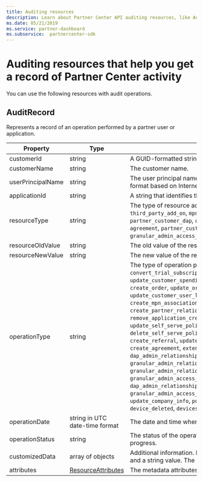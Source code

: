 ```yaml
---
title: Auditing resources
description: Learn about Partner Center API auditing resources, like AuditRecord, that you can use to get a record of Partner Center activity.
ms.date: 05/21/2019
ms.service: partner-dashboard
ms.subservice:  partnercenter-sdk
---
```


# Auditing resources that help you get a record of Partner Center activity

You can use the following resources with audit operations.

## AuditRecord

Represents a record of an operation performed by a partner user or application.

| Property | Type | Description |
| --- | --- | ---|
| customerId | string | A GUID-formatted string that identifies the customer. |
| customerName | string | The customer name. |
| userPrincipalName | string | The user principal name or user identifier. Typically, this property is an Internet-style login name for a user in an email address format based on Internet standard RFC 822. |
| applicationId | string | A string that identifies the application that performed the operation. |
| resourceType | string | The type of resource acted upon by the operation. Possible values: `customer`, `customer_user`, `order`, `subscription`, `license`, `third_party_add_on`, `mpn_association`, `transfer`, `application`, `application_credential`, `partner_user`, `partner_relationship`, `partner_customer_dap`, `customer_directory_role`, `referral`, `software_key`, `software_download_link`, `spending_limit`, `invoice`, `agreement`, `partner_customer_relationship`, `self_serve_policy`, `granular_admin_relationship`, `granular_admin_access_assignment`, `credit`, `software_page`, `device`, `policy`. |
| resourceOldValue | string | The old value of the resource. |
| resourceNewValue | string | The new value of the resource. |
| operationType | string | The type of operation performed. Possible values: `update_customer_qualification`, `update_subscription`, `upgrade_subscription`, `convert_trial_subscription`, `add_customer`, `update_customer_billing_profile`, `update_customer_partner_contract_company_name`, `update_customer_spending_budget`, `delete_customer` (sandbox integration accounts only), `remove_partner_customer_relationship`, `create_order`, `update_order`, `create_customer_user`, `delete_customer_user`, `update_customer_user`, `update_customer_user_licenses`, `reset_customer_user_password`, `update_customer_user_principal_name`, `restore_customer_user`, `create_mpn_association`, `update_mpn_association`, `update_sfb_customer_user_licenses`, `update_transfer`, `create_partner_relationship`, `register_application`, `unregister_application`, `add_application_credential`, `remove_application_credential`, `create_partner_user`, `update_partner_user`, `remove_partner_user`, `create_self_serve_policy`, `update_self_serve_policy`, `delete_self_serve_policy`,`remove_partner_relationship`,`delete_tip_customer`,`create_related_referral`,`update_related_referral`, `create_referral`, `update_referral`, `get_software_key`, `get_software_download_link`, `increase_spending_limit`, `ready_invoice`, `create_agreement`, `extend_relationship`, `create_transfer`, `dap_admin_relationship_approved`, `dap_admin_relationship_terminated`, `add_user_member`, `remove_user_member`, `granular_admin_relationship_approved`, `granular_admin_relationship_activated`, `granular_admin_relationship_termination_requested`, `granular_admin_relationship_terminated`, `granular_admin_relationship_expired`, `granular_admin_access_assignment_created`, `granular_admin_access_assignment_updated`, `granular_admin_access_assignment_deleted`, `dap_admin_relationship_approved`, `dap_admin_relationship_terminated`, `create_credit`, `update_credit`, `cancel_credit`, `granular_admin_access_assignment_activated`, `software_attestation`, `granular_admin_relationship_cleaned_up`, `update_company_info`, `policy_created`, `policy_updated`, `policy_deleted`, `device_updated`, `devices_update_attempted`, `device_deleted`, `devices_upload_to_new_batch_attempted`, `devices_upload_to_existing_batch_attempted`. |
| operationDate | string in UTC date-time format | The date and time when the operation was performed. |
| operationStatus | string | The status of the operation being audited. Possible values: `succeeded`, `failed`, or `progress`, which means the operation is still in progress. |
| customizedData  | array of objects | Additional information. Each object contains two JSON key-value pairs: the first is `key` and a string value, the second is `value` and a string value. The number of objects in the array depends on the type of operation that was performed. |
| attributes | [ResourceAttributes](utility-resources.md#resourceattributes) | The metadata attributes. |
